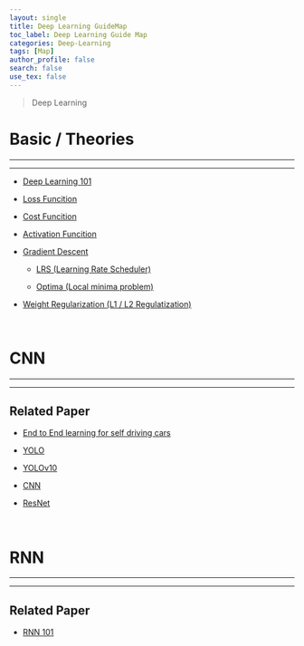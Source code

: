 ```yaml
---
layout: single
title: Deep Learning GuideMap
toc_label: Deep Learning Guide Map
categories: Deep-Learning
tags: [Map]
author_profile: false
search: false
use_tex: false
---
```


> Deep Learning

# Basic / Theories

<hr>
<hr>

- [Deep Learning 101]({{site.url}}/deep-learning/deep-learning-101)

- [Loss Funcition]({{site.url}}/deep-learning/loss-function)

- [Cost Funcition]({{site.url}}/deep-learning/cost-function)

- [Activation Funcition]({{site.url}}/deep-learning/activation-function)

- [Gradient Descent]({{site.url}}/machine-learning/gradient-descent)

    - [LRS (Learning Rate Scheduler)]({{site.url}}/machine-learning/learning-rate-scheduler)

    - [Optima (Local minima problem)]({{site.url}}/machine-learning/optima)

- [Weight Regularization (L1 / L2 Regulatization)]({{site.url}}/machine-learning/weight-regularization)

<br>

# CNN

<hr>
<hr>

## Related Paper

- [End to End learning for self driving cars]({{site.url}}/deep-learning/end2end-learning-for-self-driving-cars)

- [YOLO]({{site.url}}/deep-learning/yolo)

- [YOLOv10]({{site.url}}/deep-learning/yolo-v10)

- [CNN]({{site.url}}/deep-learning/cnn)

- [ResNet]({{site.url}}/deep-learning/resnet)


<br>

# RNN

<hr>
<hr>

## Related Paper

- [RNN 101]({{site.url}}/deep-learning/rnn-101)

<br>

